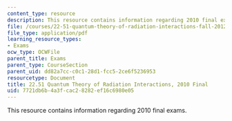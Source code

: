 ```yaml
---
content_type: resource
description: This resource contains information regarding 2010 final exams.
file: /courses/22-51-quantum-theory-of-radiation-interactions-fall-2012/7721db6b4a3fcac28282ef16c6980e05_MIT22_51F12_final_2010.pdf
file_type: application/pdf
learning_resource_types:
- Exams
ocw_type: OCWFile
parent_title: Exams
parent_type: CourseSection
parent_uid: dd82a7cc-c0c1-28d1-fcc5-2ce6f5236953
resourcetype: Document
title: 22.51 Quantum Theory of Radiation Interactions, 2010 Final
uid: 7721db6b-4a3f-cac2-8282-ef16c6980e05
---
```

This resource contains information regarding 2010 final exams.

